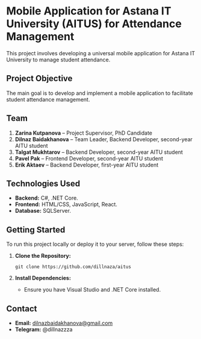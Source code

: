 # Mobile Application for Astana IT University (AITUS) for Attendance Management

This project involves developing a universal mobile application for Astana IT University  to manage student attendance.

## Project Objective
The main goal is to develop and implement a mobile application to facilitate student attendance management.

## Team
1. **Zarina Kutpanova** – Project Supervisor, PhD Candidate
2. **Dilnaz Baidakhanova** – Team Leader, Backend Developer, second-year AITU student
3. **Talgat Mukhtarov** – Backend Developer, second-year AITU student
4. **Pavel Pak** – Frontend Developer, second-year AITU student
5. **Erik Aktaev** – Backend Developer, first-year AITU student

## Technologies Used

- **Backend:** C#, .NET Core.
- **Frontend:** HTML/CSS, JavaScript, React.
- **Database:** SQLServer.

## Getting Started

To run this project locally or deploy it to your server, follow these steps:

1. **Clone the Repository:**
   ```
   git clone https://github.com/dillnaza/aitus
   ```

2. **Install Dependencies:**
   - Ensure you have Visual Studio and .NET Core installed.

## Contact

- **Email:** dilnazbaidakhanova@gmail.com
- **Telegram:** @dillnazzza
